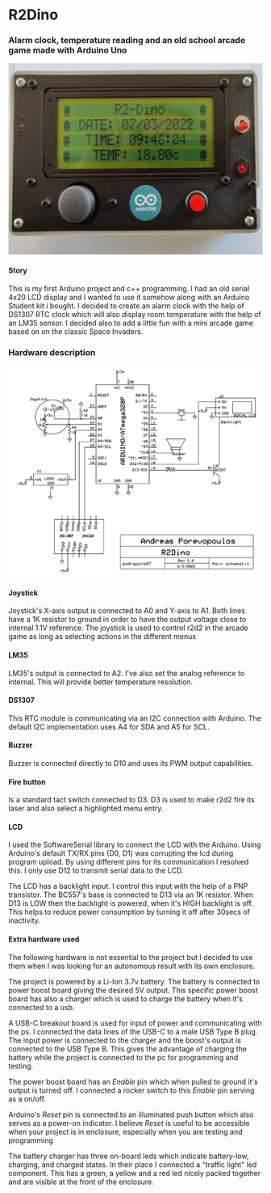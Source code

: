 # R2Dino
### Alarm clock, temperature reading and an old school arcade game made with Arduino Uno

![R2Dino](./img/r2dino.jpg "R2Dino")

#### Story
This is my first Arduino project and c++ programming. I had an old serial 4x20 LCD display and I wanted to use it somehow along with an Arduino Student kit i bought. I decided to create an alarm clock with the help of DS1307 RTC clock which will also display room temperature with the help of an LM35 sensor. I decided also to add a little fun with a mini arcade game based on on the classic Space Invaders.

### Hardware description

![Schematic](./img/R2Dino_schematic.jpg "Schematic")

#### Joystick
Joystick's X-axis output is connected to A0 and Y-axis to A1. Both lines have a 1K resistor to ground in order to have the output voltage close to internal 1.1V reference. The joystick is used to control r2d2 in the arcade game as long as selecting actions in the different menus

#### LM35
LM35's output is connected to A2. I've also set the analog reference to internal. This will provide better temperature resolution.

#### DS1307
This RTC module is communicating via an I2C connection with Arduino. The default I2C implementation uses A4 for SDA and A5 for SCL.

#### Buzzer
Buzzer is connected directly to D10 and uses its PWM output capabilities.

#### Fire button
Is a standard tact switch connected to D3. D3 is used to make r2d2 fire its laser and also select a highlighted menu entry.

#### LCD
I used the SoftwareSerial library to connect the LCD with the Arduino. Using Arduino's default TX/RX pins (D0, D1) was corrupting the lcd during program upload. By using different pins for its communication I resolved this. I only use D12 to transmit serial data to the LCD.

The LCD has a backlight input. I control this input with the help of a PNP transistor. The BC557's base is connected to D13 via an 1K resistor. When D13 is LOW then the backlight is powered, when it's HIGH backlight is off. This helps to reduce power consumption by turning it off after 30secs of inactivity.

#### Extra hardware used
The following hardware is not essential to the project but I decided to use them when I was looking for an autonomous result with its own enclosure.

The project is powered by a Li-Ion 3.7v battery. The battery is connected to power boost board giving the desired 5V output. This specific power boost board has also a charger which is used to charge the battery when it's connected to a usb.

A USB-C breakout board is used for input of power and communicating with the ps. I connected the data lines of the USB-C to a male USB Type B plug. The input power is connected to the charger and the boost's output is connected to the USB Type B. This gives the advantage of charging the battery while the project is connected to the pc for programming and testing.

The power boost board has an _Enable_ pin which when pulled to ground it's output is turned off. I connected a rocker switch to this _Enable_ pin serving as a on/off.

Arduino's _Reset_ pin is connected to an illuminated push button which also serves as a power-on indicator. I believe _Reset_ is useful to be accessible when your project is in enclosure, especially when you are testing and programming

The battery charger has three on-board leds which indicate battery-low, charging, and charged states. In their place I connected a "traffic light" led component. This has a green, a yellow and a red led nicely packed together and are visible at the front of the enclosure.




